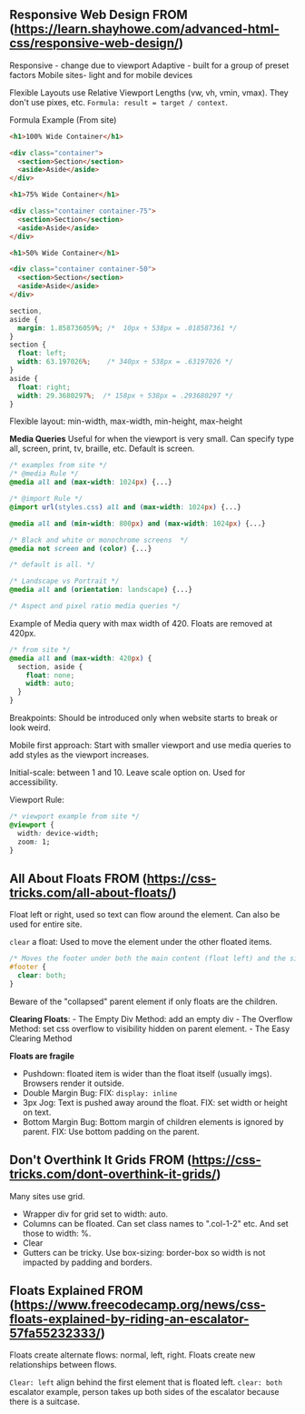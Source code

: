 ## Responsive Web Design FROM (https://learn.shayhowe.com/advanced-html-css/responsive-web-design/)
Responsive - change due to viewport
Adaptive - built for a group of preset factors
Mobile sites- light and for mobile devices 

Flexible Layouts use Relative Viewport Lengths (vw, vh, vmin, vmax). They don't use pixes, etc. `Formula: result = target / context`.

Formula Example (From site)

```html
<h1>100% Wide Container</h1>

<div class="container">
  <section>Section</section>
  <aside>Aside</aside>
</div>

<h1>75% Wide Container</h1>

<div class="container container-75">
  <section>Section</section>
  <aside>Aside</aside>
</div>

<h1>50% Wide Container</h1>

<div class="container container-50">
  <section>Section</section>
  <aside>Aside</aside>
</div>
```

```css 
section,
aside {
  margin: 1.858736059%; /*  10px ÷ 538px = .018587361 */
}
section {
  float: left;
  width: 63.197026%;    /* 340px ÷ 538px = .63197026 */   
}
aside {
  float: right;
  width: 29.3680297%;  /* 158px ÷ 538px = .293680297 */
}

```

Flexible layout: min-width, max-width, min-height, max-height

**Media Queries**
Useful for when the viewport is very small. Can specify type all, screen, print, tv, braille, etc. Default is screen.

```css
/* examples from site */
/* @media Rule */
@media all and (max-width: 1024px) {...}

/* @import Rule */
@import url(styles.css) all and (max-width: 1024px) {...}

@media all and (min-width: 800px) and (max-width: 1024px) {...}

/* Black and white or monochrome screens  */
@media not screen and (color) {...}

/* default is all. */

/* Landscape vs Portrait */
@media all and (orientation: landscape) {...}

/* Aspect and pixel ratio media queries */

```

Example of Media query with max width of 420. Floats are removed at 420px.

```css
/* from site */
@media all and (max-width: 420px) {
  section, aside {
    float: none;
    width: auto;
  }
}
```

Breakpoints: Should be introduced only when website starts to break or look weird. 

Mobile first approach: Start with smaller viewport and use media queries to add styles as the viewport increases.

Initial-scale: between 1 and 10. Leave scale option on. Used for accessibility. 

Viewport Rule: 

```css
/* viewport example from site */
@viewport {
  width: device-width;
  zoom: 1;
}
```

## All About Floats FROM (https://css-tricks.com/all-about-floats/)
Float left or right, used so text can flow around the element. 
Can also be used for entire site. 

`clear` a float: Used to move the element under the other floated items.

```css
/* Moves the footer under both the main content (float left) and the side bar (float right) */
#footer {
  clear: both;			
}
```

Beware of the "collapsed" parent element if only floats are the children. 

**Clearing Floats**: 
    - The Empty Div Method: add an empty div
    - The Overflow Method: set css overflow to visibility hidden on parent element.
    - The Easy Clearing Method

**Floats are fragile**
- Pushdown: floated item is wider than the float itself (usually imgs). Browsers render it outside. 
- Double Margin Bug: FIX: `display: inline`
- 3px Jog: Text is pushed away around the float. FIX: set width or height on text.
- Bottom Margin Bug: Bottom margin of children elements is ignored by parent. FIX: Use bottom padding on the parent.

## Don't Overthink It Grids FROM (https://css-tricks.com/dont-overthink-it-grids/)
Many sites use grid. 

- Wrapper div for grid set to width: auto. 
- Columns can be floated. Can set class names to ".col-1-2" etc. And set those to width: %.
- Clear
- Gutters can be tricky. Use box-sizing: border-box so width is not impacted by padding and borders.

## Floats Explained FROM (https://www.freecodecamp.org/news/css-floats-explained-by-riding-an-escalator-57fa55232333/)
Floats create alternate flows: normal, left, right. 
Floats create new relationships between flows. 

`Clear: left` align behind the first element that is floated left. 
`clear: both` escalator example, person takes up both sides of the escalator because there is a suitcase. 